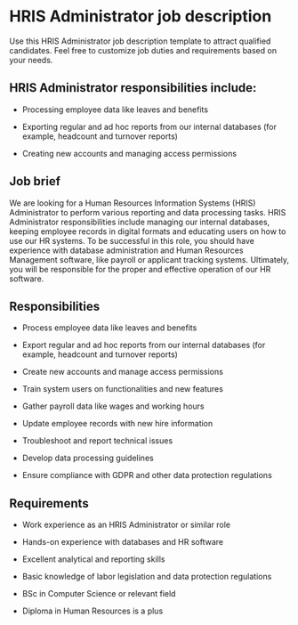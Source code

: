 # HRIS Administrator job description
Use this HRIS Administrator job description template to attract qualified candidates. Feel free to customize job duties and requirements based on your needs.


## HRIS Administrator responsibilities include:
* Processing employee data like leaves and benefits

* Exporting regular and ad hoc reports from our internal databases (for example, headcount and turnover reports)

* Creating new accounts and managing access permissions



## Job brief

We are looking for a Human Resources Information Systems (HRIS) Administrator to perform various reporting and data processing tasks.
HRIS Administrator responsibilities include managing our internal databases, keeping employee records in digital formats and educating users on how to use our HR systems. To be successful in this role, you should have experience with database administration and Human Resources Management software, like payroll or applicant tracking systems.
Ultimately, you will be responsible for the proper and effective operation of our HR software.


## Responsibilities

* Process employee data like leaves and benefits

* Export regular and ad hoc reports from our internal databases (for example, headcount and turnover reports)

* Create new accounts and manage access permissions

* Train system users on functionalities and new features

* Gather payroll data like wages and working hours

* Update employee records with new hire information

* Troubleshoot and report technical issues

* Develop data processing guidelines

* Ensure compliance with GDPR and other data protection regulations


## Requirements

* Work experience as an HRIS Administrator or similar role

* Hands-on experience with databases and HR software

* Excellent analytical and reporting skills

* Basic knowledge of labor legislation and data protection regulations

* BSc in Computer Science or relevant field

* Diploma in Human Resources is a plus
